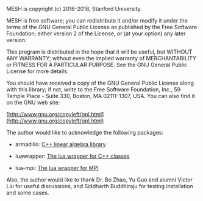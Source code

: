 MESH is copyright (c) 2016-2018, Stanford University.

MESH is free software; you can redistribute it and/or modify it under the terms of the GNU General Public License as published by the Free Software Foundation; either version 2 of the License, or (at your option) any later version.

This program is distributed in the hope that it will be useful, but WITHOUT ANY WARRANTY; without even the implied warranty of MERCHANTABILITY or FITNESS FOR A PARTICULAR PURPOSE. See the GNU General Public License for more details.

You should have received a copy of the GNU General Public License along with this library; if not, write to the Free Software Foundation, Inc., 59 Temple Place - Suite 330, Boston, MA 02111-1307, USA. You can also find it on the GNU web site:

[http://www.gnu.org/copyleft/gpl.html](http://www.gnu.org/copyleft/gpl.html)

The author would like to acknowledge the following packages:

* armadillo: [C++ linear algebra library](http://arma.sourceforge.net/)

* luawrapper: [The lua wrapper for C++ classes](https://bitbucket.org/alexames/luawrapper/src)

* lua-mpi: [The lua wrapper for MPI](https://github.com/jzrake/lua-mpi)

Also, the author would like to thank Dr. Bo Zhao, Yu Guo and alumni Victor Liu for useful discussions, and Siddharth Buddhiraju for testing installation and some cases.
